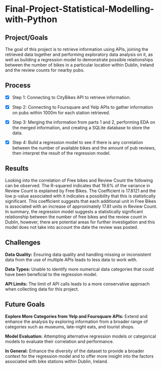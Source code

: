 # Final-Project-Statistical-Modelling-with-Python

## Project/Goals
The goal of this project is to retrieve information using APIs, joining the retrieved data together and performing exploratory data analysis on it, as well as building a regression model to demonstrate possible relationships between the number of bikes in a particular location within Dublin, Ireland and the review counts for nearby pubs.  

## Process
 -[x] Step 1: Connecting to CityBikes API to retrieve information.
 
 -[x] Step 2: Connecting to Foursquare and Yelp APIs to gather information on pubs within 1000m for each station retrieved. 
 
 -[x] Step 3: Merging the information from parts 1 and 2, performing EDA on the merged information, and creating a SQLite database to store the data.
 
 -[x] Step 4: Build a regression model to see if there is any correlation between the number of available bikes and the amount of pub reviews, then interpret the result of the regression model. 

## Results
Looking into the correlation of Free bikes and Review Count the following can be observed. The R-squared indicates that 19.6% of the variance in Review Count is explained by Free Bikes. The Coefficient is 17.8121 and the low p-value associated with it indicates a possibility that this is statistically significant. This coefficient suggests that each additional unit in Free Bikes is associated with an increase of approximately 17.81 units in Review Count. In summary, the regression model suggests a statistically significant relationship between the number of free bikes and the review count in Dublin, however, there are potential areas for further investigation and this model does not take into account the date the review was posted. 

## Challenges 
**Data Quality:**
 Ensuring data quality and handling missing or inconsistent data from the use of multiple APIs leads to less data to work with. 

**Data Types:**
Unable to identify more numerical data categories that could have been beneficial to the regression model.

**API Limits:**
 The limit of API calls leads to a more conservative approach when collecting data for this project. 

## Future Goals
**Explore More Categories from Yelp and Foursquare APIs:**
Extend and enhance the analysis by exploring information from a broader range of categories such as museums, late-night eats, and tourist shops.

**Model Evaluation:**
Attempting alternative regression models or categorical models to evaluate their correlation and performance. 

**In General:**
Enhance the diversity of the dataset to provide a broader context for the regression model and to offer more insight into the factors associated with bike stations within Dublin, Ireland. 
